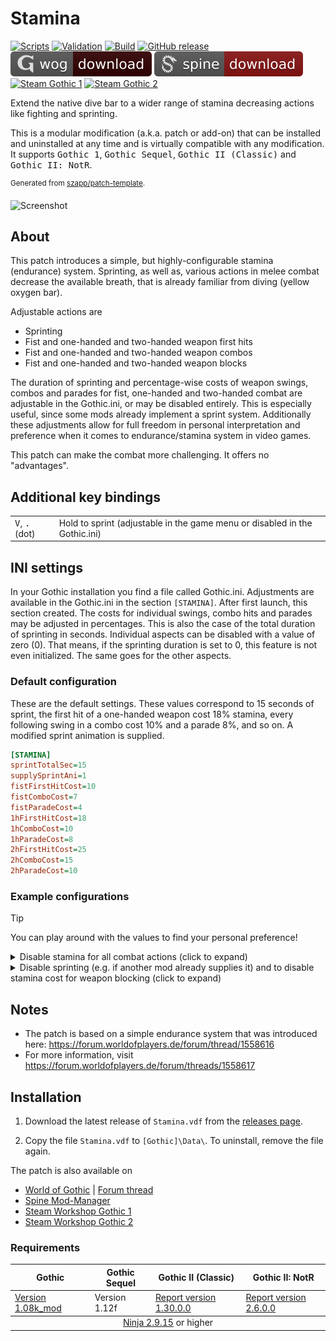 # Stamina

[![Scripts](https://github.com/szapp/Stamina/actions/workflows/scripts.yml/badge.svg)](https://github.com/szapp/Stamina/actions/workflows/scripts.yml)
[![Validation](https://github.com/szapp/Stamina/actions/workflows/validation.yml/badge.svg)](https://github.com/szapp/Stamina/actions/workflows/validation.yml)
[![Build](https://github.com/szapp/Stamina/actions/workflows/build.yml/badge.svg)](https://github.com/szapp/Stamina/actions/workflows/build.yml)
[![GitHub release](https://img.shields.io/github/v/release/szapp/Stamina.svg)](https://github.com/szapp/Stamina/releases/latest)  
[![World of Gothic](https://raw.githubusercontent.com/szapp/patch-template/main/.github/actions/initialization/badges/wog.svg)](https://www.worldofgothic.de/dl/download_639.htm)
[![Spine](https://raw.githubusercontent.com/szapp/patch-template/main/.github/actions/initialization/badges/spine.svg)](https://clockwork-origins.com/spine)
[![Steam Gothic 1](https://img.shields.io/badge/steam-Gothic%201-2a3f5a?logo=steam&labelColor=1b2838)](https://steamcommunity.com/sharedfiles/filedetails/?id=2788242828)
[![Steam Gothic 2](https://img.shields.io/badge/steam-Gothic%202-2a3f5a?logo=steam&labelColor=1b2838)](https://steamcommunity.com/sharedfiles/filedetails/?id=2788242942)

Extend the native dive bar to a wider range of stamina decreasing actions like fighting and sprinting.

This is a modular modification (a.k.a. patch or add-on) that can be installed and uninstalled at any time and is virtually compatible with any modification.
It supports <kbd>Gothic 1</kbd>, <kbd>Gothic Sequel</kbd>, <kbd>Gothic II (Classic)</kbd> and <kbd>Gothic II: NotR</kbd>.

<sup>Generated from [szapp/patch-template](https://github.com/szapp/patch-template).</sup>

![Screenshot](https://github.com/szapp/Stamina/assets/20203034/8c8d7037-0e28-49d8-86fa-ce57faa2bdbe)

## About

This patch introduces a simple, but highly-configurable stamina (endurance) system.
Sprinting, as well as, various actions in melee combat decrease the available breath, that is already familiar from diving (yellow oxygen bar).

Adjustable actions are

- Sprinting
- Fist and one-handed and two-handed weapon first hits
- Fist and one-handed and two-handed weapon combos
- Fist and one-handed and two-handed weapon blocks

The duration of sprinting and percentage-wise costs of weapon swings, combos and parades for fist, one-handed and two-handed combat are adjustable in the Gothic.ini, or may be disabled entirely.
This is especially useful, since some mods already implement a sprint system.
Additionally these adjustments allow for full freedom in personal interpretation and preference when it comes to endurance/stamina system in video games.

This patch can make the combat more challenging.
It offers no "advantages".

## Additional key bindings

<table>
  <tbody>
    <tr>
      <td><kbd>V</kbd>, <kbd>.</kbd> (dot)</td>
      <td>Hold to sprint (adjustable in the game menu or disabled in the Gothic.ini)</td>
    </tr>
  </tbody>
</table>

## INI settings

In your Gothic installation you find a file called Gothic.ini.
Adjustments are available in the Gothic.ini in the section `[STAMINA]`.
After first launch, this section created.
The costs for individual swings, combo hits and parades may be adjusted in percentages.
This is also the case of the total duration of sprinting in seconds.
Individual aspects can be disabled with a value of zero (0).
That means, if the sprinting duration is set to 0, this feature is not even initialized.
The same goes for the other aspects.

### Default configuration

These are the default settings.
These values correspond to 15 seconds of sprint, the first hit of a one-handed weapon cost 18% stamina, every following swing in a combo cost 10% and a parade 8%, and so on.
A modified sprint animation is supplied.

```ini
[STAMINA]
sprintTotalSec=15
supplySprintAni=1
fistFirstHitCost=10
fistComboCost=7
fistParadeCost=4
1hFirstHitCost=18
1hComboCost=10
1hParadeCost=8
2hFirstHitCost=25
2hComboCost=15
2hParadeCost=10
```

### Example configurations

> [!Tip]
> You can play around with the values to find your personal preference!

<details><summary>Disable stamina for all combat actions (click to expand)</summary>
<p>
    
```ini
[STAMINA]
sprintTotalSec=15
supplySprintAni=1
fistFirstHitCost=0
fistComboCost=0
fistParadeCost=0
1hFirstHitCost=0
1hComboCost=0
1hParadeCost=0
2hFirstHitCost=0
2hComboCost=0
2hParadeCost=0
```

</p></details>

<details><summary>Disable sprinting (e.g. if another mod already supplies it) and to disable stamina cost for weapon blocking (click to expand)</summary>
<p>
    
```ini
[STAMINA]
sprintTotalSec=0
supplySprintAni=1
fistFirstHitCost=10
fistComboCost=7
fistParadeCost=0
1hFirstHitCost=18
1hComboCost=10
1hParadeCost=0
2hFirstHitCost=25
2hComboCost=15
2hParadeCost=0
```

</p>
</details>

## Notes

- The patch is based on a simple endurance system that was introduced here: https://forum.worldofplayers.de/forum/thread/1558616
- For more information, visit https://forum.worldofplayers.de/forum/threads/1558617

## Installation

1. Download the latest release of `Stamina.vdf` from the [releases page](https://github.com/szapp/Stamina/releases/latest).

2. Copy the file `Stamina.vdf` to `[Gothic]\Data\`. To uninstall, remove the file again.

The patch is also available on
- [World of Gothic](https://www.worldofgothic.de/dl/download_639.htm) | [Forum thread](https://forum.worldofplayers.de/forum/threads/1558617)
- [Spine Mod-Manager](https://clockwork-origins.com/spine/)
- [Steam Workshop Gothic 1](https://steamcommunity.com/sharedfiles/filedetails/?id=2788242828)
- [Steam Workshop Gothic 2](https://steamcommunity.com/sharedfiles/filedetails/?id=2788242942)

### Requirements

<table><thead><tr><th>Gothic</th><th>Gothic Sequel</th><th>Gothic II (Classic)</th><th>Gothic II: NotR</th></tr></thead>
<tbody><tr><td><a href="https://www.worldofgothic.de/dl/download_34.htm">Version 1.08k_mod</a></td><td>Version 1.12f</td><td><a href="https://www.worldofgothic.de/dl/download_278.htm">Report version 1.30.0.0</a></td><td><a href="https://www.worldofgothic.de/dl/download_278.htm">Report version 2.6.0.0</a></td></tr></tbody>
<tbody><tr><td colspan="4" align="center"><a href="https://github.com/szapp/Ninja/wiki#wiki-content">Ninja 2.9.15</a> or higher</td></tr></tbody></table>

<!--

If you are interested in writing your own patch, please do not copy this patch!
Instead refer to the PATCH TEMPLATE to build a foundation that is customized to your needs!
The patch template can found at https://github.com/szapp/patch-template.

-->

